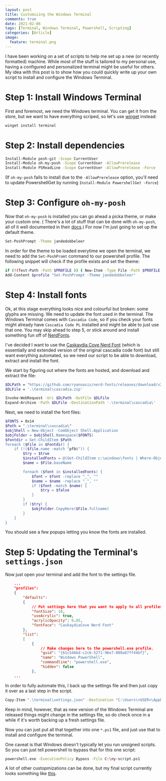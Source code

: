```yaml
---
layout: post
title: Customizing the Windows Terminal
comments: true
date: 2021-02-06
tags: [Terminal, Windows Terminal, Powershell, Scripting]
categories: [Article]
image:
  feature: terminal.png
---
```


I have been working on a set of scripts to help me set up a new (or recently formatted) machine. While most of the stuff is tailored to my personal use, having a configured and personalized terminal might be useful for others. My idea with this post is to show how you could quickly write up your own script to install and configure the Windows Terminal.

<!--more-->

# Step 1: Install Windows Terminal

First and foremost, we need the Windows terminal. You can get it from the store, but we want to have everything scriped, so let's use [winget](https://docs.microsoft.com/en-us/windows/package-manager/winget/) instead:

```bash
winget install terminal
```

# Step 2: Install dependencies

<!-- -->

```bash
Install-Module posh-git -Scope CurrentUser
Install-Module oh-my-posh -Scope CurrentUser -AllowPrerelease
Install-Module PSReadLine -Scope CurrentUser -AllowPrerelease -Force
```

(If `oh-my-posh` fails to install due to the `-AllowPrerelease` option, you'll need to update PowershellGet by running `Install-Module PowershellGet -Force`)

# Step 3: Configure `oh-my-posh`

Now that `oh-my-posh` is installed you can go ahead a picka theme, or make your custom one. (
There's a lot of stuff that can be done with `oh-my-posh`, all of it well documented in their [docs](https://ohmyposh.dev/).) For now I'm just going to set up the default theme.

```bash
Set-PoshPrompt -Theme jandedobbeleer
```

In order for the theme to be loaded everytime we open the terminal, we need to add the `Set-PoshPromt` command to our powershell profile. The following snippet will check if the profile exists and set the theme:

```bash
if (!(Test-Path -Path $PROFILE )) { New-Item -Type File -Path $PROFILE -Force }
Add-Content $profile "Set-PoshPrompt -Theme jandedobbeleer"
```

# Step 4: Install fonts

Ok, at this stage everything looks nice and colourful but broken: some glyphs are missing. We need to update the font used in the terminal. The Windows Terminal comes with `Cascadia Code`, so if you check your fonts might already have `Cascadia Code PL` installed and might be able to just use that one. You may skip ahead to step 5, or stick around and install something fun off of [NerdFonts](https://www.nerdfonts.com/).

I've decided I want to use the [Caskaydia Cove Nerd Font](https://www.programmingfonts.org/#cascadia-code) (which is essentially and extended version of the original cascadia code font) but still want everything automated, so we need our script to be able to download, extract and install the font.

We start by figuring out where the fonts are hosted, and download and extract the file:

```bash
$DLPath = "https://github.com/ryanoasis/nerd-fonts/releases/download/v2.1.0/CascadiaCode.zip"
$DLFile = '.\terminal\cascadia.zip'

Invoke-WebRequest -Uri $DLPath -OutFile $DLFile
Expand-Archive -Path $DLFile -DestinationPath '.\terminal\cascadia\'
```

Next, we need to install the font files:

```bash
$FONTS = 0x14
$Path = ".\terminal\cascadia\"
$objShell = New-Object -ComObject Shell.Application
$objFolder = $objShell.Namespace($FONTS)
$Fontdir = Get-ChildItem $Path
foreach ($File in $Fontdir) {
    if (!($file.name -match "pfb$")) {
        $try = $true
        $installedFonts = @(Get-ChildItem c:\windows\fonts | Where-Object { $_.PSIsContainer -eq $false } | Select-Object basename)
        $name = $File.baseName

        foreach ($font in $installedFonts) {
            $font = $font -replace "_", ""
            $name = $name -replace "_", ""
            if ($font -match $name) {
                $try = $false
            }
        }
        if ($try) {
            $objFolder.CopyHere($File.fullname)
        }
    }
}
```

You should see a few popups letting you know the fonts are installed.

# Step 5: Updating the Terminal's `settings.json`

Now just open your terminal and add the font to the settings file.

```json
    ...
    "profiles":
    {
        "defaults":
        {
            // Put settings here that you want to apply to all profiles.
            "fontSize": 10,
            "useAcrylic": true,
            "acrylicOpacity": 0.85,
            "fontFace": "CaskaydiaCove Nerd Font"
        },
        "list":
        [
            {
                // Make changes here to the powershell.exe profile.
                "guid": "{61c54bbd-c2c6-5271-96e7-009a87ff44bf}",
                "name": "Windows PowerShell",
                "commandline": "powershell.exe",
                "hidden": false
            },
    ...
```

In order to fully automate this, I back up the settings file and then just copy it over as a last step in the script.

```bash
Copy-Item ".\terminal\settings.json" -Destination "C:\Users\<USER>\AppData\Local\Packages\Microsoft.WindowsTerminal_8wekyb3d8bbwe\LocalState\settings.json"  -Force
```

Keep in mind, however, that as new version of the Windows Terminal are released things might change in the settings file, so do check once in a while if it's worth backing up a fresh settings file.

Now you can just put all that together into one `*.ps1` file, and just use that to install and configure the terminal.

One caveat is that Windows doesn't typically let you run unsigned scripts. So you can just tell powershell to bypass that for this one script:

```bash
powershell.exe -ExecutionPolicy Bypass -File C:\my-script.ps1

```

A lot of other custopmizations can be done, but my final script currently looks something like [this](https://github.com/fmmendo/win-provision/blob/master/ohmyposh.ps1).

<!--
```bash
Set-ExecutionPolicy Unrestricted -Scope CurrentUser -Force -ErrorAction Ignore
``` -->
